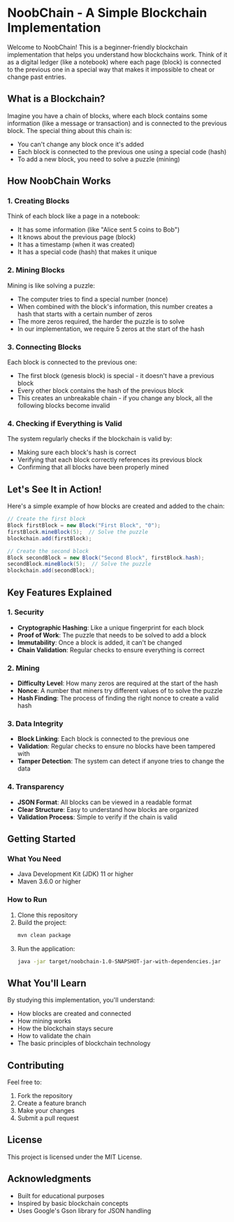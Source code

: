 # NoobChain - A Simple Blockchain Implementation

Welcome to NoobChain! This is a beginner-friendly blockchain implementation that helps you understand how blockchains work. Think of it as a digital ledger (like a notebook) where each page (block) is connected to the previous one in a special way that makes it impossible to cheat or change past entries.

## What is a Blockchain?

Imagine you have a chain of blocks, where each block contains some information (like a message or transaction) and is connected to the previous block. The special thing about this chain is:
- You can't change any block once it's added
- Each block is connected to the previous one using a special code (hash)
- To add a new block, you need to solve a puzzle (mining)

## How NoobChain Works

### 1. Creating Blocks
Think of each block like a page in a notebook:
- It has some information (like "Alice sent 5 coins to Bob")
- It knows about the previous page (block)
- It has a timestamp (when it was created)
- It has a special code (hash) that makes it unique

### 2. Mining Blocks
Mining is like solving a puzzle:
- The computer tries to find a special number (nonce)
- When combined with the block's information, this number creates a hash that starts with a certain number of zeros
- The more zeros required, the harder the puzzle is to solve
- In our implementation, we require 5 zeros at the start of the hash

### 3. Connecting Blocks
Each block is connected to the previous one:
- The first block (genesis block) is special - it doesn't have a previous block
- Every other block contains the hash of the previous block
- This creates an unbreakable chain - if you change any block, all the following blocks become invalid

### 4. Checking if Everything is Valid
The system regularly checks if the blockchain is valid by:
- Making sure each block's hash is correct
- Verifying that each block correctly references its previous block
- Confirming that all blocks have been properly mined

## Let's See It in Action!

Here's a simple example of how blocks are created and added to the chain:

```java
// Create the first block
Block firstBlock = new Block("First Block", "0");
firstBlock.mineBlock(5);  // Solve the puzzle
blockchain.add(firstBlock);

// Create the second block
Block secondBlock = new Block("Second Block", firstBlock.hash);
secondBlock.mineBlock(5);  // Solve the puzzle
blockchain.add(secondBlock);
```

## Key Features Explained

### 1. Security
- **Cryptographic Hashing**: Like a unique fingerprint for each block
- **Proof of Work**: The puzzle that needs to be solved to add a block
- **Immutability**: Once a block is added, it can't be changed
- **Chain Validation**: Regular checks to ensure everything is correct

### 2. Mining
- **Difficulty Level**: How many zeros are required at the start of the hash
- **Nonce**: A number that miners try different values of to solve the puzzle
- **Hash Finding**: The process of finding the right nonce to create a valid hash

### 3. Data Integrity
- **Block Linking**: Each block is connected to the previous one
- **Validation**: Regular checks to ensure no blocks have been tampered with
- **Tamper Detection**: The system can detect if anyone tries to change the data

### 4. Transparency
- **JSON Format**: All blocks can be viewed in a readable format
- **Clear Structure**: Easy to understand how blocks are organized
- **Validation Process**: Simple to verify if the chain is valid

## Getting Started

### What You Need
- Java Development Kit (JDK) 11 or higher
- Maven 3.6.0 or higher

### How to Run
1. Clone this repository
2. Build the project:
   ```bash
   mvn clean package
   ```
3. Run the application:
   ```bash
   java -jar target/noobchain-1.0-SNAPSHOT-jar-with-dependencies.jar
   ```

## What You'll Learn
By studying this implementation, you'll understand:
- How blocks are created and connected
- How mining works
- How the blockchain stays secure
- How to validate the chain
- The basic principles of blockchain technology

## Contributing
Feel free to:
1. Fork the repository
2. Create a feature branch
3. Make your changes
4. Submit a pull request

## License
This project is licensed under the MIT License.

## Acknowledgments
- Built for educational purposes
- Inspired by basic blockchain concepts
- Uses Google's Gson library for JSON handling 
